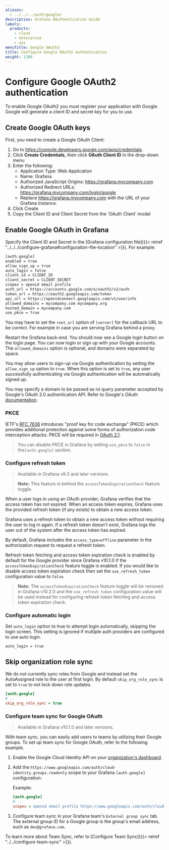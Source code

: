 ```yaml
---
aliases:
  - ../../../auth/google/
description: Grafana OAuthentication Guide
labels:
  products:
    - cloud
    - enterprise
    - oss
menuTitle: Google OAuth2
title: Configure Google OAuth2 authentication
weight: 1100
---
```


# Configure Google OAuth2 authentication

To enable Google OAuth2 you must register your application with Google. Google will generate a client ID and secret key for you to use.

## Create Google OAuth keys

First, you need to create a Google OAuth Client:

1. Go to https://console.developers.google.com/apis/credentials.
1. Click **Create Credentials**, then click **OAuth Client ID** in the drop-down menu
1. Enter the following:
   - Application Type: Web Application
   - Name: Grafana
   - Authorized JavaScript Origins: https://grafana.mycompany.com
   - Authorized Redirect URLs: https://grafana.mycompany.com/login/google
   - Replace https://grafana.mycompany.com with the URL of your Grafana instance.
1. Click Create
1. Copy the Client ID and Client Secret from the 'OAuth Client' modal

## Enable Google OAuth in Grafana

Specify the Client ID and Secret in the [Grafana configuration file]({{< relref "../../../configure-grafana#configuration-file-location" >}}). For example:

```bash
[auth.google]
enabled = true
allow_sign_up = true
auto_login = false
client_id = CLIENT_ID
client_secret = CLIENT_SECRET
scopes = openid email profile
auth_url = https://accounts.google.com/o/oauth2/v2/auth
token_url = https://oauth2.googleapis.com/token
api_url = https://openidconnect.googleapis.com/v1/userinfo
allowed_domains = mycompany.com mycompany.org
hosted_domain = mycompany.com
use_pkce = true
```

You may have to set the `root_url` option of `[server]` for the callback URL to be
correct. For example in case you are serving Grafana behind a proxy.

Restart the Grafana back-end. You should now see a Google login button
on the login page. You can now login or sign up with your Google
accounts. The `allowed_domains` option is optional, and domains were separated by space.

You may allow users to sign-up via Google authentication by setting the
`allow_sign_up` option to `true`. When this option is set to `true`, any
user successfully authenticating via Google authentication will be
automatically signed up.

You may specify a domain to be passed as `hd` query parameter accepted by Google's
OAuth 2.0 authentication API. Refer to Google's OAuth [documentation](https://developers.google.com/identity/openid-connect/openid-connect#hd-param).

### PKCE

IETF's [RFC 7636](https://datatracker.ietf.org/doc/html/rfc7636)
introduces "proof key for code exchange" (PKCE) which provides
additional protection against some forms of authorization code
interception attacks. PKCE will be required in [OAuth 2.1](https://datatracker.ietf.org/doc/html/draft-ietf-oauth-v2-1-03).

> You can disable PKCE in Grafana by setting `use_pkce` to `false` in the`[auth.google]` section.

### Configure refresh token

> Available in Grafana v9.3 and later versions.

> **Note:** This feature is behind the `accessTokenExpirationCheck` feature toggle.

When a user logs in using an OAuth provider, Grafana verifies that the access token has not expired. When an access token expires, Grafana uses the provided refresh token (if any exists) to obtain a new access token.

Grafana uses a refresh token to obtain a new access token without requiring the user to log in again. If a refresh token doesn't exist, Grafana logs the user out of the system after the access token has expired.

By default, Grafana includes the `access_type=offline` parameter in the authorization request to request a refresh token.

Refresh token fetching and access token expiration check is enabled by default for the Google provider since Grafana v10.1.0 if the `accessTokenExpirationCheck` feature toggle is enabled. If you would like to disable access token expiration check then set the `use_refresh_token` configuration value to `false`.

> **Note:** The `accessTokenExpirationCheck` feature toggle will be removed in Grafana v10.2.0 and the `use_refresh_token` configuration value will be used instead for configuring refresh token fetching and access token expiration check.

### Configure automatic login

Set `auto_login` option to true to attempt login automatically, skipping the login screen.
This setting is ignored if multiple auth providers are configured to use auto login.

```
auto_login = true
```

## Skip organization role sync

We do not currently sync roles from Google and instead set the AutoAssigned role to the user at first login. By default `skip_org_role_sync` is set to `true` to not lock down role updates.

```ini
[auth.google]
# ..
skip_org_role_sync = true
```

### Configure team sync for Google OAuth

> Available in Grafana v10.1.0 and later versions.

With team sync, you can easily add users to teams by utilizing their Google groups. To set up team sync for Google OAuth, refer to the following example.

1. Enable the Google Cloud Identity API on your [organization's dashboard](https://console.cloud.google.com/apis/api/cloudidentity.googleapis.com/).

1. Add the `https://www.googleapis.com/auth/cloud-identity.groups.readonly` scope to your Grafana `[auth.google]` configuration:

   Example:

   ```ini
   [auth.google]
   # ..
   scopes = openid email profile https://www.googleapis.com/auth/cloud-identity.groups.readonly
   ```

1. Configure team sync in your Grafana team's `External group sync` tab.
   The external group ID for a Google group is the group's email address, such as `dev@grafana.com`.

To learn more about Team Sync, refer to [Configure Team Sync]({{< relref "../../configure-team-sync" >}}).
